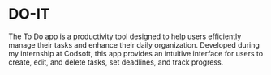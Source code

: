 # DO-IT
The To Do app is a productivity tool designed to help users efficiently manage their tasks and enhance their daily organization. Developed during my internship at Codsoft, this app provides an intuitive interface for users to create, edit, and delete tasks, set deadlines, and track progress. 
